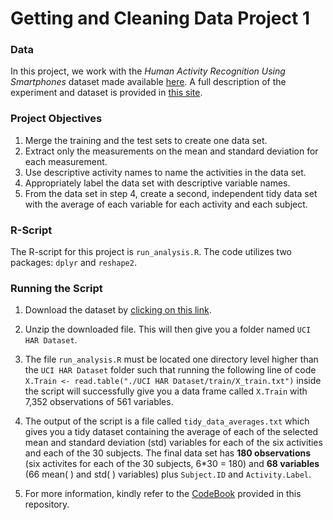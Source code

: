 Getting and Cleaning Data Project 1
==================================


### Data 
In this project, we work with the *Human Activity Recognition Using Smartphones* dataset made available [here](
https://d396qusza40orc.cloudfront.net/getdata%2Fprojectfiles%2FUCI%20HAR%20Dataset.zip). A full description of the experiment and dataset is provided in [this site](http://archive.ics.uci.edu/ml/datasets/Human+Activity+Recognition+Using+Smartphones).

### Project Objectives

1.   Merge the training and the test sets to create one data set.
2.   Extract only the measurements on the mean and standard deviation for each measurement. 
3.   Use descriptive activity names to name the activities in the data set.
4.   Appropriately label the data set with descriptive variable names. 
5.   From the data set in step 4, create a second, independent tidy data set with the average of each variable for each activity and each subject.


### R-Script

The R-script for this project is `run_analysis.R`. The code utilizes two packages: `dplyr` and `reshape2`. 

### Running the Script

1. Download the dataset by [clicking on this link](https://d396qusza40orc.cloudfront.net/getdata%2Fprojectfiles%2FUCI%20HAR%20Dataset.zip).  
2. Unzip the downloaded file. This will then give you a folder named `UCI HAR Dataset`.
3. The file `run_analysis.R` must be located one directory level higher than the `UCI HAR Dataset` folder such that running the following line of code ```X.Train <- read.table("./UCI HAR Dataset/train/X_train.txt")``` inside the script will successfully give you a data frame called `X.Train` with 7,352 observations of 561 variables.

4. The output of the script is a file called `tidy_data_averages.txt` which gives you a tidy dataset containing the average of each of the selected mean and standard deviation (std) variables for each of the six activities and each of the 30 subjects.  The final data set has **180 observations** (six activites for each of the 30 subjects, 6\*30 = 180) and **68 variables** (66 mean( ) and std( ) variables) plus `Subject.ID` and `Activity.Label`.

5. For more information, kindly refer to the [CodeBook](https://github.com/PilotGtec/Getting-and-Cleaning-Data-Project-1/blob/master/CodeBook.md) provided in this repository.
